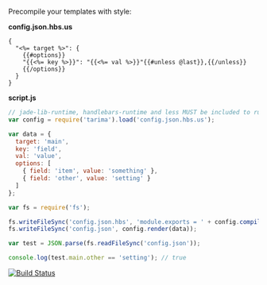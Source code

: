 Precompile your templates with style:

**config.json.hbs.us**

```
{
  "<%= target %>": {
    {{#options}}
    "{{<%= key %>}}": "{{<%= val %>}}"{{#unless @last}},{{/unless}}
    {{/options}}
  }
}
```

**script.js**

```javascript
// jade-lib-runtime, handlebars-runtime and less MUST be included to run at client-side
var config = require('tarima').load('config.json.hbs.us');

var data = {
  target: 'main',
  key: 'field',
  val: 'value',
  options: [
    { field: 'item', value: 'something' },
    { field: 'other', value: 'setting' }
  ]
};

var fs = require('fs');

fs.writeFileSync('config.json.hbs', 'module.exports = ' + config.compile(data) + ';');
fs.writeFileSync('config.json', config.render(data));

var test = JSON.parse(fs.readFileSync('config.json'));

console.log(test.main.other == 'setting'); // true
```

[![Build Status](https://travis-ci.org/pateketrueke/tarima.png)](https://travis-ci.org/pateketrueke/tarima)
